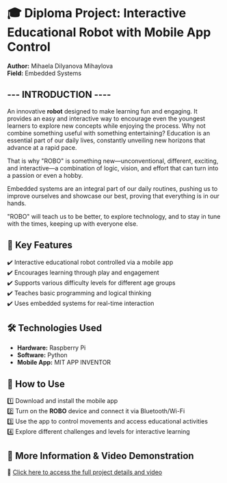  # 🎓 Diploma Project: Interactive Educational Robot with Mobile App Control  
**Author:** Mihaela Dilyanova Mihaylova  
**Field:** Embedded Systems  

--- INTRODUCTION ----
-
An innovative **robot** designed to make learning fun and engaging. It provides an easy and interactive way to encourage even the youngest learners to explore new concepts while enjoying the process. Why not combine something useful with something entertaining? Education is an essential part of our daily lives, constantly unveiling new horizons that advance at a rapid pace.

That is why "ROBO" is something new—unconventional, different, exciting, and interactive—a combination of logic, vision, and effort that can turn into a passion or even a hobby.

Embedded systems are an integral part of our daily routines, pushing us to improve ourselves and showcase our best, proving that everything is in our hands.

"ROBO" will teach us to be better, to explore technology, and to stay in tune with the times, keeping up with everyone else.

## 🔹 Key Features  
✔️ Interactive educational robot controlled via a mobile app  
✔️ Encourages learning through play and engagement  
✔️ Supports various difficulty levels for different age groups  
✔️ Teaches basic programming and logical thinking  
✔️ Uses embedded systems for real-time interaction  

## 🛠️ Technologies Used  
- **Hardware:** Raspberry Pi  
- **Software:** Python 
- **Mobile App:** MIT APP INVENTOR
  
## 📖 How to Use  
1️⃣ Download and install the mobile app  
2️⃣ Turn on the **ROBO** device and connect it via Bluetooth/Wi-Fi  
3️⃣ Use the app to control movements and access educational activities  
4️⃣ Explore different challenges and levels for interactive learning  


## 📌 More Information & Video Demonstration  
🔗 [Click here to access the full project details and video](https://drive.google.com/drive/folders/1duf2EE6l6_UVae5DAVYT1l7sxGNdrMRY)

